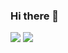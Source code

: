 ### Hi there 👋
![](https://media.giphy.com/media/zXmbOaTpbY6mA/giphy.gif) ![](https://media.giphy.com/media/zXmbOaTpbY6mA/giphy.gif)
<!--
**yusufkorkmaz/yusufkorkmaz** is a ✨ _special_ ✨ repository because its `README.md` (this file) appears on your GitHub profile.

Here are some ideas to get you started:

- 🔭 I’m currently working on ...
- 🌱 I’m currently learning ...
- 👯 I’m looking to collaborate on ...
- 🤔 I’m looking for help with ...
- 💬 Ask me about ...
- 📫 How to reach me: ...
- 😄 Pronouns: ...
- ⚡ Fun fact: ...
-->
